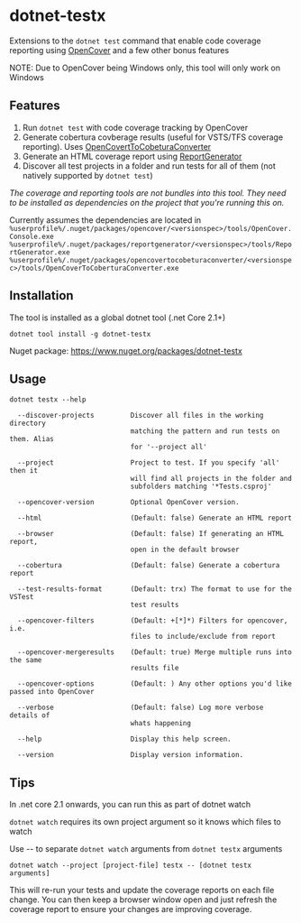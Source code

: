 # dotnet-testx

Extensions to the `dotnet test` command that enable code coverage reporting using [OpenCover](https://github.com/OpenCover/opencover) and a few other bonus features

NOTE: Due to OpenCover being Windows only, this tool will only work on Windows

## Features

1.  Run `dotnet test` with code coverage tracking by OpenCover
1.  Generate cobertura covberage results (useful for VSTS/TFS coverage reporting). Uses [OpenCovertToCobeturaConverter](https://www.nuget.org/packages/OpenCoverToCoberturaConverter/)
1.  Generate an HTML coverage report using [ReportGenerator](https://www.nuget.org/packages/ReportGenerator)
1.  Discover all test projects in a folder and run tests for all of them (not natively supported by `dotnet test`)

_The coverage and reporting tools are not bundles into this tool. They need to be installed as dependencies on the project that you're running this on._

Currently assumes the dependencies are located in `%userprofile%/.nuget/packages/opencover/<versionspec>/tools/OpenCover.Console.exe`
`%userprofile%/.nuget/packages/reportgenerator/<versionspec>/tools/ReportGenerator.exe`
`%userprofile%/.nuget/packages/opencovertocobeturaconverter/<versionspec>/tools/OpenCoverToCoberturaConverter.exe`

## Installation

The tool is installed as a global dotnet tool (.net Core 2.1+)

`dotnet tool install -g dotnet-testx`

Nuget package: https://www.nuget.org/packages/dotnet-testx

## Usage

`dotnet testx --help`

```text
  --discover-projects         Discover all files in the working directory
                              matching the pattern and run tests on them. Alias
                              for '--project all'

  --project                   Project to test. If you specify 'all' then it
                              will find all projects in the folder and
                              subfolders matching '*Tests.csproj'

  --opencover-version         Optional OpenCover version.

  --html                      (Default: false) Generate an HTML report

  --browser                   (Default: false) If generating an HTML report,
                              open in the default browser

  --cobertura                 (Default: false) Generate a cobertura report

  --test-results-format       (Default: trx) The format to use for the VSTest
                              test results

  --opencover-filters         (Default: +[*]*) Filters for opencover, i.e.
                              files to include/exclude from report

  --opencover-mergeresults    (Default: true) Merge multiple runs into the same
                              results file

  --opencover-options         (Default: ) Any other options you'd like passed into OpenCover

  --verbose                   (Default: false) Log more verbose details of
                              whats happening

  --help                      Display this help screen.

  --version                   Display version information.
```

## Tips

In .net core 2.1 onwards, you can run this as part of dotnet watch

`dotnet watch` requires its own project argument so it knows which files to watch

Use -- to separate `dotnet watch` arguments from `dotnet testx` arguments

`dotnet watch --project [project-file] testx -- [dotnet testx arguments]`

This will re-run your tests and update the coverage reports on each file change. You can then keep a browser window open and just refresh the coverage report to ensure your changes are improving coverage.
